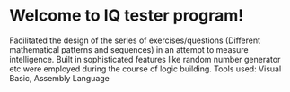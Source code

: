 # Welcome to IQ tester program!
Facilitated the design of the series of exercises/questions (Different mathematical patterns and sequences) in an attempt to measure intelligence. Built in sophisticated features like random number generator etc were employed during the course of logic building.
Tools used: Visual Basic, Assembly Language
